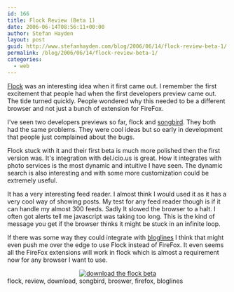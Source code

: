 ```yaml
---
id: 166
title: Flock Review (Beta 1)
date: 2006-06-14T08:56:11+00:00
author: Stefan Hayden
layout: post
guid: http://www.stefanhayden.com/blog/2006/06/14/flock-review-beta-1/
permalink: /blog/2006/06/14/flock-review-beta-1/
categories:
  - web
---
```

<a href="http://flock.com/">Flock</a> was an interesting idea when it first came out. I remember the first excitement that people had when the first developers preview came out. The tide turned quickly. People wondered why this needed to be a different browser and not just a bunch of extension for FireFox.

I've seen two developers previews so far, flock and <a href="http://www.songbirdnest.com/">songbird</a>. They both had the same problems. They were cool ideas but so early in development that people just complained about the bugs.

Flock stuck with it and their first beta is much more polished then the first version was. It's integration with del.icio.us is great. How it integrates with photo services is the most dynamic and intuitive I have seen. The dynamic search is also interesting and with some more customization could be extremely useful.

It has a very interesting feed reader. I almost think I would used it as it has a very cool way of showing posts. My test for any feed reader though is if it can handle my almost 300 feeds. Sadly It slowed the browser to a halt. I often got alerts tell me javascript was taking too long. This is the kind of message you get if the browser thinks it might be stuck in an infinite loop.

If there was some way they could integrate with <a href="http://www.bloglines.com/">bloglines</a> I think that might even push me over the edge to use Flock instead of FireFox. It even seems all the FireFox extensions will work in flock which is almost a requirement now for any browser I want to use.
<div style="text-align: center"><a href="http://flock.com/download"><img alt="download the flock beta" title="download the flock beta" src="http://flock.com/themes/flock/images/download.jpg" /></a></div>
<tags>flock, review, download, songbird, broswer, firefox, bloglines</tags>

<!-- ckey="6F3F6FFE" -->